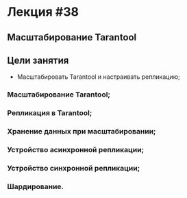 # Лекция #38

## Масштабирование Tarantool

## Цели занятия

* Масштабировать Tarantool и настраивать репликацию;

### Масштабирование Tarantool;
### Репликация в Tarantool;
### Хранение данных при масштабировании;
### Устройство асинхронной репликации;
### Устройство синхронной репликации;
### Шардирование.